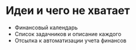 # Идеи и чего не хватает

* Финансовый календарь
* Список задачников и описание каждого
* Отсылка к автоматизации учета финансов
